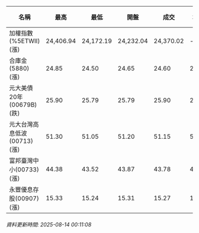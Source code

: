 | 名稱 | 最高 | 最低 | 開盤 | 成交 | 均價 | 成交金額(億) | 昨收 | 漲跌幅 | 漲跌 | 總量 | 昨量 | 振幅 |
| -------- | -------- | -------- | -------- |-------- | -------- | -------- |-------- |-------- |-------- | -------- | -------- |-------- |
|加權指數(%5ETWII) (漲)|24,406.94|24,172.19|24,232.04|24,370.02|-|5,593.19|24,158.36|0.88%|211.66|8,773,010|0|0.97%|
|合庫金(5880) (漲)|24.85|24.50|24.65|24.60|24.61|4.70|24.50|0.41%|0.10|19,115|18,455|1.43%|
|元大美債20年(00679B) (跌)|25.90|25.79|25.79|25.90|25.85|9.90|25.95|0.19%|0.05|38,314|17,954|0.42%|
|元大台灣高息低波(00713) (漲)|51.30|51.05|51.20|51.15|51.16|4.55|51.00|0.29%|0.15|8,889|8,984|0.49%|
|富邦臺灣中小(00733) (漲)|44.38|43.52|43.87|43.78|43.91|0.497|43.57|0.48%|0.21|1,132|733|1.97%|
|永豐優息存股(00907) (漲)|15.33|15.24|15.31|15.27|15.29|0.157|15.23|0.26%|0.04|1,029|711|0.59%|
###### 資料更新時間: 2025-08-14 00:11:08